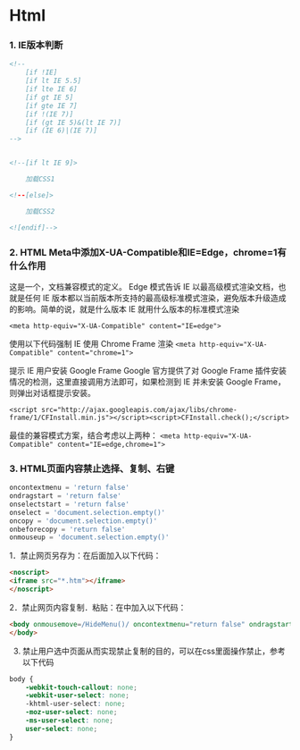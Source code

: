 # Html

### 1. IE版本判断

``` html
<!-- 
    [if !IE]
    [if lt IE 5.5]
    [if lte IE 6]
    [if gt IE 5]
    [if gte IE 7]
    [if !(IE 7)]
    [if (gt IE 5)&(lt IE 7)]
    [if (IE 6)|(IE 7)]
-->


<!--[if lt IE 9]>

    加载CSS1

<!--[else]>

    加载CSS2

<![endif]-->
```

### 2. HTML Meta中添加X-UA-Compatible和IE=Edge，chrome=1有什么作用

这是一个，文档兼容模式的定义。
Edge 模式告诉 IE 以最高级模式渲染文档，也就是任何 IE 版本都以当前版本所支持的最高级标准模式渲染，避免版本升级造成的影响。简单的说，就是什么版本 IE 就用什么版本的标准模式渲染

`<meta http-equiv="X-UA-Compatible" content="IE=edge">`

使用以下代码强制 IE 使用 Chrome Frame 渲染
`<meta http-equiv="X-UA-Compatible" content="chrome=1">`

提示 IE 用户安装 Google Frame
Google 官方提供了对 Google Frame 插件安装情况的检测，这里直接调用方法即可，如果检测到 IE 并未安装 Google Frame，则弹出对话框提示安装。

`<script src="http://ajax.googleapis.com/ajax/libs/chrome-frame/1/CFInstall.min.js"></script><script>CFInstall.check();</script>`

最佳的兼容模式方案，结合考虑以上两种：
`<meta http-equiv="X-UA-Compatible" content="IE=edge,chrome=1">`


### 3. HTML页面内容禁止选择、复制、右键
```javascript
oncontextmenu = 'return false'
ondragstart = 'return false' 
onselectstart = 'return false' 
onselect = 'document.selection.empty()' 
oncopy = 'document.selection.empty()' 
onbeforecopy = 'return false' 
onmouseup = 'document.selection.empty()'
```

1．禁止网页另存为：在<body>后面加入以下代码： 
```html
<noscript> 
<iframe src="*.htm"></iframe> 
</noscript>
```


2．禁止网页内容复制．粘贴：在<body>中加入以下代码： 
```html
<body onmousemove=/HideMenu()/ oncontextmenu="return false" ondragstart="return false" onselectstart ="return false" onselect="document.selection.empty()" oncopy="document.selection.empty()" onbeforecopy="return false" onmouseup="document.selection.empty()">
</body>
```

3. 禁止用户选中页面从而实现禁止复制的目的，可以在css里面操作禁止，参考以下代码
```css
body {  
    -webkit-touch-callout: none;  
    -webkit-user-select: none;  
    -khtml-user-select: none;  
    -moz-user-select: none;  
    -ms-user-select: none;  
    user-select: none;  
}
```